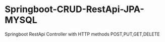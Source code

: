 # Springboot-CRUD-RestApi-JPA-MYSQL
Springboot RestApi Controller with HTTP methods POST,PUT,GET,DELETE
